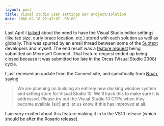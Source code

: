 ```yaml
---
layout: post
title: Visual Studio user settings per project/solution
date: 2008-02-18 22:47:07 -05:00
---
```


Last April I [talked](http://geekswithblogs.net/sdorman/archive/2007/04/23/111900.aspx) about the need to have the Visual Studio editor settings (like tab size, curly brace location, etc.) stored with each solution as well as globally. This was spurred by an email thread between some of the [Subtext](http://subtextproject.com/) developers and myself. The end result was a [feature request](https://connect.microsoft.com/VisualStudio/feedback/ViewFeedback.aspx?FeedbackID=272773) being submitted on Microsoft Connect. That feature request ended up being closed because it was submitted too late in the Orcas (Visual Studio 2008) cycle.

I just received an update from the Connect site, and specifically from [Noah](http://blogs.msdn.com/noahc/default.aspx), saying

> We are planning on building an entirely new docking window system and setting store for Visual Studio 10. We'll track this to make sure it is addressed. Please try out the Visual Studio 10 CTPs when they become avalible [sic] and let us know if this has improved at all.

I am very excited about this feature making it in to the VS10 release (which should be after the Rosario release).
